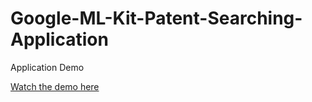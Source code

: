 # Google-ML-Kit-Patent-Searching-Application

Application Demo

[Watch the demo here](https://youtu.be/zNUEeUqiyDc)
